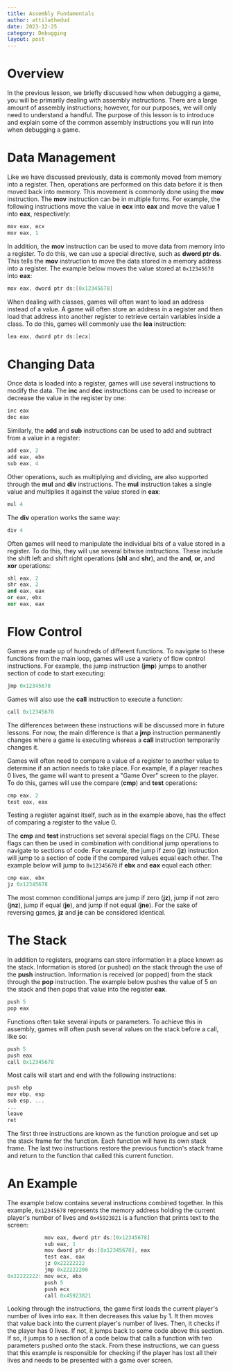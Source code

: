 ```yaml
---
title: Assembly Fundamentals
author: attilathedud
date: 2023-12-25
category: Debugging
layout: post
---
```


# Overview 

In the previous lesson, we briefly discussed how when debugging a game, you will be primarily dealing with assembly instructions. There are a large amount of assembly instructions; however, for our purposes, we will only need to understand a handful. The purpose of this lesson is to introduce and explain some of the common assembly instructions you will run into when debugging a game.

# Data Management 

Like we have discussed previously, data is commonly moved from memory into a register. Then, operations are performed on this data before it is then moved back into memory. This movement is commonly done using the **mov** instruction. The **mov** instruction can be in multiple forms. For example, the following instructions move the value in **ecx** into **eax** and move the value **1** into **eax**, respectively:

```c++
mov eax, ecx 
mov eax, 1
```

In addition, the **mov** instruction can be used to move data from memory into a register. To do this, we can use a special directive, such as **dword ptr ds**. This tells the **mov** instruction to move the data stored in a memory address into a register. The example below moves the value stored at `0x12345678` into **eax**:

```c++
mov eax, dword ptr ds:[0x12345678]
```

When dealing with classes, games will often want to load an address instead of a value. A game will often store an address in a register and then load that address into another register to retrieve certain variables inside a class. To do this, games will commonly use the **lea** instruction:

```c++
lea eax, dword ptr ds:[ecx]
```

# Changing Data 

Once data is loaded into a register, games will use several instructions to modify the data. The **inc** and **dec** instructions can be used to increase or decrease the value in the register by one:

```c++
inc eax 
dec eax
```

Similarly, the **add** and **sub** instructions can be used to add and subtract from a value in a register:

```c++
add eax, 2
add eax, ebx  
sub eax, 4
```

Other operations, such as multiplying and dividing, are also supported through the **mul** and **div** instructions. The **mul** instruction takes a single value and multiplies it against the value stored in **eax**:

```c++
mul 4
```

The **div** operation works the same way:

```c++
div 4
```

Often games will need to manipulate the individual bits of a value stored in a register. To do this, they will use several bitwise instructions. These include the shift left and shift right operations (**shl** and **shr**), and the **and**, **or**, and **xor** operations:

```c++
shl eax, 2
shr eax, 2
and eax, eax 
or eax, ebx 
xor eax, eax
```

# Flow Control 

Games are made up of hundreds of different functions. To navigate to these functions from the main loop, games will use a variety of flow control instructions. For example, the jump instruction (**jmp**) jumps to another section of code to start executing:

```c++
jmp 0x12345678
```

Games will also use the **call** instruction to execute a function:

```c++
call 0x12345678
```

The differences between these instructions will be discussed more in future lessons. For now, the main difference is that a **jmp** instruction permanently changes where a game is executing whereas a **call** instruction temporarily changes it.

Games will often need to compare a value of a register to another value to determine if an action needs to take place. For example, if a player reaches 0 lives, the game will want to present a "Game Over" screen to the player. To do this, games will use the compare (**cmp**) and **test** operations:

```c++
cmp eax, 2
test eax, eax
```

Testing a register against itself, such as in the example above, has the effect of comparing a register to the value 0.

The **cmp** and **test** instructions set several special flags on the CPU. These flags can then be used in combination with conditional jump operations to navigate to sections of code. For example, the jump if zero (**jz**) instruction will jump to a section of code if the compared values equal each other. The example below will jump to `0x12345678` if **ebx** and **eax** equal each other:

```c++
cmp eax, ebx
jz 0x12345678
```

The most common conditional jumps are jump if zero (**jz**), jump if not zero (**jnz**), jump if equal (**je**), and jump if not equal (**jne**). For the sake of reversing games, **jz** and **je** can be considered identical.

# The Stack 

In addition to registers, programs can store information in a place known as the stack. Information is stored (or pushed) on the stack through the use of the **push** instruction. Information is received (or popped) from the stack through the **pop** instruction. The example below pushes the value of 5 on the stack and then pops that value into the register **eax**.

```c++
push 5
pop eax
```

Functions often take several inputs or parameters. To achieve this in assembly, games will often push several values on the stack before a call, like so:

```c++
push 5
push eax
call 0x12345678
```

Most calls will start and end with the following instructions:

```c++
push ebp
mov ebp, esp
sub esp, ... 
...
leave 
ret
```

The first three instructions are known as the function prologue and set up the stack frame for the function. Each function will have its own stack frame. The last two instructions restore the previous function's stack frame and return to the function that called this current function.

# An Example 
The example below contains several instructions combined together. In this example, `0x12345678` represents the memory address holding the current player's number of lives and `0x45923821` is a function that prints text to the screen:

```c++
            mov eax, dword ptr ds:[0x12345678]
            sub eax, 1
            mov dword ptr ds:[0x12345678], eax
            test eax, eax
            jz 0x22222222
            jmp 0x22222200
0x22222222: mov ecx, ebx
            push 5
            push ecx
            call 0x45923821
```

Looking through the instructions, the game first loads the current player's number of lives into eax. It then decreases this value by 1. It then moves that value back into the current player's number of lives. Then, it checks if the player has 0 lives. If not, it jumps back to some code above this section. If so, it jumps to a section of a code below that calls a function with two parameters pushed onto the stack. From these instructions, we can guess that this example is responsible for checking if the player has lost all their lives and needs to be presented with a game over screen.

&nbsp;
